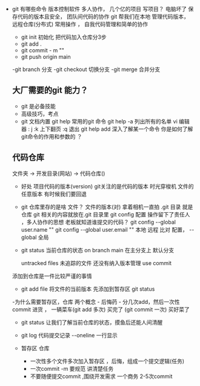 - git 有哪些命令
  版本控制软件 多人协作， 几个亿的项目 
  写项目？ 电脑坏了 保存代码的版本且安全， 团队间代码的协作 
  git 帮我们在本地 管理代码版本， 远程仓库(分布式) 
  常用操作 ， 自我代码管理和简单的协作
  - git init 初始化
    把代码加入仓库分3步
  - git add . 
  - git commit - m ""
  - git push origin main

  -git branch 分支
  -git checkout 切换分支
  -git merge 合并分支

  ## 大厂需要的git 能力？
   - git 是必备技能
   - 高级技巧，考点
   - git 文档内置
     git help 常用的git 命令
     git help -a 列出所有的名单
     vi 编辑器  : j :k 上下翻页 :q 退出
     git help add  深入了解某一个命令
     你是如何了解git命令的作用和参数的 ？
     

  ## 代码仓库 
     文件夹 -> 开发目录(网站) -> 代码仓库()
     - 好处
      项目代码的版本(version) git关注的是代码的版本 
      时光穿梭机 文件的任意版本 有时候我们要回退  
    - git 仓库里存的是啥
      文件？ 文件的版本(对)
      拿着相机一直拍 
      .git 目录 就是 仓库 
      git 相关的内容就放在.git 目录里
      git config 配置 操作留下了责任人 ，多人协作的思想
      老板就知道谁提交的代码？ 
      git config --global user.name ""
      git config --global user.email "" 本地 远程 比对
      配置， --global 全局 

    - git status 
      当前仓库的状态
      on branch main 在主分支上 默认分支
      
      untracked files 未追踪的文件 还没有纳入版本管理
      use commit 
    
  添加到仓库是一件比较严谨的事情
    - git add file 
      将文件的当前版本 先添加到暂存区 
      git status
      
    -为什么需要暂存区，仓库 两个概念 
      - 后悔药 
      - 分几次add，然后一次性commit
        进货 ， 一辆菜车(git add 多次) 买完了 (git commit 一次) 买好菜了
      
    - git status
      让我们了解当前仓库的状态，摸鱼后还能人间清醒

    - git log
      代码提交记录 
      --oneline 一行显示

    - 暂存区 仓库
      - 一次性多个文件多次加入暂存区 ，后悔，组成一个提交逻辑(任务)
      - 一次commit -m 要规范 讲清楚任务
      - 不要随便提交commit ,围绕开发需求 
        一个商务 2-5次commit 